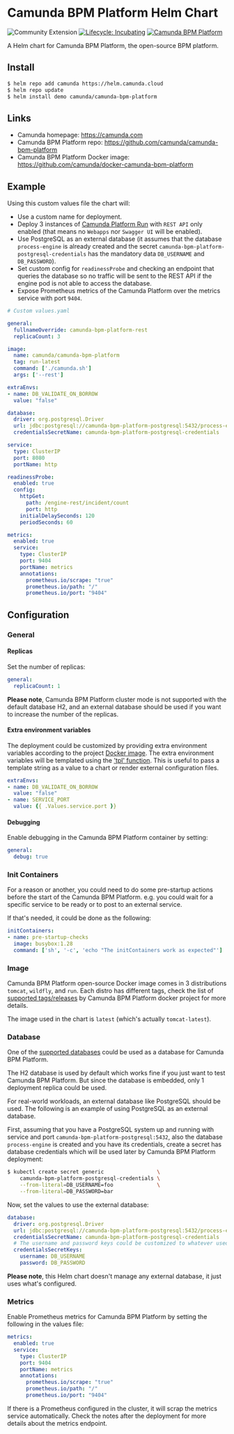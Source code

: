 # Camunda BPM Platform Helm Chart
![Community Extension](https://img.shields.io/badge/Community%20Extension-An%20open%20source%20community%20maintained%20project-FF4700) [![Lifecycle: Incubating](https://img.shields.io/badge/Lifecycle-Incubating-blue)](https://github.com/Camunda-Community-Hub/community/blob/main/extension-lifecycle.md#incubating-) [![Camunda BPM Platform](https://img.shields.io/badge/dynamic/yaml?label=Camunda%20BPM%20Platform&query=version&url=https%3A%2F%2Fraw.githubusercontent.com%2Fcamunda-community-hub%2Fcamunda-helm%2Fmain%2Fcharts%2Fcamunda-bpm-platform%2FChart.yaml?style=plastic&logo=artifacthub&logoColor=white&labelColor=417598&color=2D4857)](https://artifacthub.io/packages/helm/camunda/camunda-bpm-platform)

A Helm chart for Camunda BPM Platform, the open-source BPM platform.

## Install

```sh
$ helm repo add camunda https://helm.camunda.cloud
$ helm repo update
$ helm install demo camunda/camunda-bpm-platform
```

## Links

* Camunda homepage: https://camunda.com
* Camunda BPM Platform repo: https://github.com/camunda/camunda-bpm-platform
* Camunda BPM Platform Docker image: https://github.com/camunda/docker-camunda-bpm-platform

## Example

Using this custom values file the chart will:
* Use a custom name for deployment.
* Deploy 3 instances of [Camunda Platform Run](https://docs.camunda.org/manual/latest/user-guide/camunda-bpm-run/)
  with `REST API` only enabled (that means no `Webapps` nor `Swagger UI` will be enabled).
* Use PostgreSQL as an external database (it assumes that the database `process-engine` is already created
  and the secret `camunda-bpm-platform-postgresql-credentials` has the mandatory data `DB_USERNAME` and `DB_PASSWORD`).
* Set custom config for `readinessProbe` and checking an endpoint that queries the database
  so no traffic will be sent to the REST API if the engine pod is not able to access the database.
* Expose Prometheus metrics of the Camunda Platform over the metrics service with port `9404`.

```yaml
# Custom values.yaml

general:
  fullnameOverride: camunda-bpm-platform-rest
  replicaCount: 3

image:
  name: camunda/camunda-bpm-platform
  tag: run-latest
  command: ['./camunda.sh']
  args: ['--rest']

extraEnvs:
- name: DB_VALIDATE_ON_BORROW
  value: "false"

database:
  driver: org.postgresql.Driver
  url: jdbc:postgresql://camunda-bpm-platform-postgresql:5432/process-engine
  credentialsSecretName: camunda-bpm-platform-postgresql-credentials

service:
  type: ClusterIP
  port: 8080
  portName: http

readinessProbe:
  enabled: true
  config:
    httpGet:
      path: /engine-rest/incident/count
      port: http
    initialDelaySeconds: 120
    periodSeconds: 60

metrics:
  enabled: true
  service:
    type: ClusterIP
    port: 9404
    portName: metrics
    annotations:
      prometheus.io/scrape: "true"
      prometheus.io/path: "/"
      prometheus.io/port: "9404"
```

## Configuration

### General

#### Replicas
Set the number of replicas:
```yaml
general:
  replicaCount: 1
```
**Please note**, Camunda BPM Platform cluster mode is not supported with the default database H2,
and an external database should be used if you want to increase the number of the replicas.

#### Extra environment variables

The deployment could be customized by providing extra environment variables according to the project
[Docker image](https://github.com/camunda/docker-camunda-bpm-platform). The extra environment variables will be templated using the ['tpl' function](https://helm.sh/docs/howto/charts_tips_and_tricks/#using-the-tpl-function). This is useful to pass a template string as a value to a chart or render external configuration files.

```yaml
extraEnvs:
- name: DB_VALIDATE_ON_BORROW
  value: "false"
- name: SERVICE_PORT
  value: {{ .Values.service.port }}
```

#### Debugging
Enable debugging in the Camunda BPM Platform container by setting:
```yaml
general:
  debug: true
```

### Init Containers

For a reason or another, you could need to do some pre-startup actions before the start of the Camunda BPM Platform.
e.g. you could wait for a specific service to be ready or to post to an external service.

If that's needed, it could be done as the following:

```yaml
initContainers:
- name: pre-startup-checks
  image: busybox:1.28
  command: ['sh', '-c', 'echo "The initContainers work as expected"']
```

### Image

Camunda BPM Platform open-source Docker image comes in 3 distributions `tomcat`, `wildfly`, and `run`.
Each distro has different tags, check the list of
[supported tags/releases](https://github.com/camunda/docker-camunda-bpm-platform#supported-tagsreleases)
by Camunda BPM Platform docker project for more details.

The image used in the chart is `latest` (which's actually `tomcat-latest`).

### Database

One of the [supported databases](https://docs.camunda.org/manual/latest/introduction/supported-environments/#databases)
could be used as a database for Camunda BPM Platform.

The H2 database is used by default which works fine if you just want to test Camunda BPM Platform.
But since the database is embedded, only 1 deployment replica could be used.

For real-world workloads, an external database like PostgreSQL should be used.
The following is an example of using PostgreSQL as an external database.

First, assuming that you have a PostgreSQL system up and running with service and port
`camunda-bpm-platform-postgresql:5432`, also the database `process-engine` is created and you have its credentials,
create a secret has database credentials which will be used later by Camunda BPM Platform deployment:

```sh
$ kubectl create secret generic                 \
    camunda-bpm-platform-postgresql-credentials \
    --from-literal=DB_USERNAME=foo              \
    --from-literal=DB_PASSWORD=bar
```

Now, set the values to use the external database:

```yaml
database:
  driver: org.postgresql.Driver
  url: jdbc:postgresql://camunda-bpm-platform-postgresql:5432/process-engine
  credentialsSecretName: camunda-bpm-platform-postgresql-credentials
  # The username and password keys could be customized to whatever used in the credentials secret.
  credentialsSecretKeys:
    username: DB_USERNAME
    password: DB_PASSWORD
```

**Please note**, this Helm chart doesn't manage any external database, it just uses what's configured.

### Metrics

Enable Prometheus metrics for Camunda BPM Platform by setting the following in the values file:

```yaml
metrics:
  enabled: true
  service:
    type: ClusterIP
    port: 9404
    portName: metrics
    annotations:
      prometheus.io/scrape: "true"
      prometheus.io/path: "/"
      prometheus.io/port: "9404"
```

If there is a Prometheus configured in the cluster, it will scrap the metrics service automatically.
Check the notes after the deployment for more details about the metrics endpoint.
